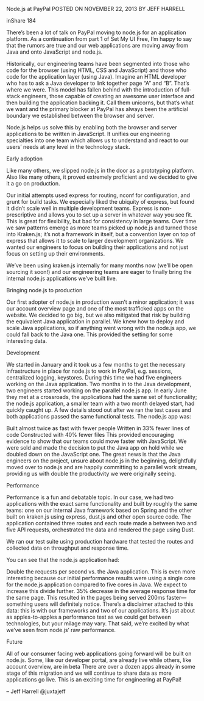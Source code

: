Node.js at PayPal
POSTED ON NOVEMBER 22, 2013 BY JEFF HARRELL


inShare
184

There’s been a lot of talk on PayPal moving to node.js for an application platform. As a continuation from part 1 of Set My UI Free, I’m happy to say that the rumors are true and our web applications are moving away from Java and onto JavaScript and node.js.

Historically, our engineering teams have been segmented into those who code for the browser (using HTML, CSS and JavaScript) and those who code for the application layer (using Java). Imagine an HTML developer who has to ask a Java developer to link together page “A” and “B”. That’s where we were. This model has fallen behind with the introduction of full-stack engineers, those capable of creating an awesome user interface and then building the application backing it. Call them unicorns, but that’s what we want and the primary blocker at PayPal has always been the artificial boundary we established between the browser and server.

Node.js helps us solve this by enabling both the browser and server applications to be written in JavaScript. It unifies our engineering specialties into one team which allows us to understand and react to our users’ needs at any level in the technology stack.

Early adoption

Like many others, we slipped node.js in the door as a prototyping platform. Also like many others, it proved extremely proficient and we decided to give it a go on production.

Our initial attempts used express for routing, nconf for configuration, and grunt for build tasks. We especially liked the ubiquity of express, but found it didn’t scale well in multiple development teams. Express is non-prescriptive and allows you to set up a server in whatever way you see fit. This is great for flexibility, but bad for consistency in large teams. Over time we saw patterns emerge as more teams picked up node.js and turned those into Kraken.js; it’s not a framework in itself, but a convention layer on top of express that allows it to scale to larger development organizations. We wanted our engineers to focus on building their applications and not just focus on setting up their environments.

We’ve been using kraken.js internally for many months now (we’ll be open sourcing it soon!) and our engineering teams are eager to finally bring the internal node.js applications we’ve built live.

Bringing node.js to production

Our first adopter of node.js in production wasn’t a minor application; it was our account overview page and one of the most trafficked apps on the website. We decided to go big, but we also mitigated that risk by building the equivalent Java application in parallel. We knew how to deploy and scale Java applications, so if anything went wrong with the node.js app, we could fall back to the Java one. This provided the setting for some interesting data.

Development

We started in January and it took us a few months to get the necessary infrastructure in place for node.js to work in PayPal, e.g. sessions, centralized logging, keystores. During this time we had five engineers working on the Java application. Two months in to the Java development, two engineers started working on the parallel node.js app. In early June they met at a crossroads, the applications had the same set of functionality; the node.js application, a smaller team with a two month delayed start, had quickly caught up. A few details stood out after we ran the test cases and both applications passed the same functional tests. The node.js app was:

Built almost twice as fast with fewer people
Written in 33% fewer lines of code
Constructed with 40% fewer files
This provided encouraging evidence to show that our teams could move faster with JavaScript. We were sold and made the decision to put the Java app on hold while we doubled down on the JavaScript one. The great news is that the Java engineers on the project, unsure about node.js in the beginning, delightfully moved over to node.js and are happily committing to a parallel work stream, providing us with double the productivity we were originally seeing.

Performance

Performance is a fun and debatable topic. In our case, we had two applications with the exact same functionality and built by roughly the same teams: one on our internal Java framework based on Spring and the other built on kraken.js using express, dust.js and other open source code. The application contained three routes and each route made a between two and five API requests, orchestrated the data and rendered the page using Dust.

We ran our test suite using production hardware that tested the routes and collected data on throughput and response time.



You can see that the node.js application had:

Double the requests per second vs. the Java application. This is even more interesting because our initial performance results were using a single core for the node.js application compared to five cores in Java. We expect to increase this divide further.
35% decrease in the average response time for the same page. This resulted in the pages being served 200ms faster— something users will definitely notice.
There’s a disclaimer attached to this data: this is with our frameworks and two of our applications. It’s just about as apples-to-apples a performance test as we could get between technologies, but your milage may vary. That said, we’re excited by what we’ve seen from node.js’ raw performance.

Future

All of our consumer facing web applications going forward will be built on node.js. Some, like our developer portal, are already live while others, like account overview, are in beta There are over a dozen apps already in some stage of this migration and we will continue to share data as more applications go live. This is an exciting time for engineering at PayPal!

– Jeff Harrell
@juxtajeff
